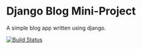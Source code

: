 # Django Blog Mini-Project

A simple blog app written using django.

[![Build Status](https://travis-ci.com/Rawa08/django-blog.svg?branch=master)](https://travis-ci.com/Rawa08/django-blog)
